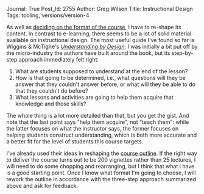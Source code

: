 Journal: True
Post_Id: 2755
Author: Greg Wilson
Title: Instructional Design
Tags: tooling, versions/version-4

<p>As well as <a href="|filename|2010-03-26-online-delivery.md">deciding on the format of the course</a>, I have to re-shape its content. In contrast to e-learning, there seems to be a lot of solid material available on instructional design. The most useful guide I've found so far is Wiggins &amp; McTighe's <a href="http://www.amazon.com/Understanding-Design-Expanded-Grant-Wiggins/dp/0131950843"><em>Understanding by Design</em></a>. I was initially a bit put off by the micro-industry the authors have built around the book, but its step-by-step approach immediately felt right:</p>
<ol>
<li>What are students supposed to understand at the end of the lesson?</li>
<li>How is that going to be determined, i.e., what questions will they be answer that they couldn't answer before, or what will they be able to do that they couldn't do before?</li>
<li>What lessons and activities are going to help them acquire that knowledge and those skills?</li>
</ol>
<p>The whole thing is a lot more detailed than that, but you get the gist. And note that the last point says "help them acquire", not "teach them": while the latter focuses on what the instructor says, the former focuses on helping students construct understanding, which is both more accurate and a better fit for the level of students this course targets.</p>
<p>I've already used their ideas in reshaping the <a href="/4_0/">course outline</a>. If the right way to deliver the course turns out to be 200 vignettes rather than 25 lectures, I will need to do some chopping and rearranging, but I think that what I have is a good starting point. Once I know what format I'm going to choose, I will rework the outline in accordance with the three-step approach summarized above and ask for feedback.</p>
